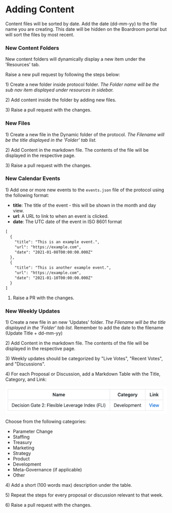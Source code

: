 # Adding Content

Content files will be sorted by date. Add the date \(dd-mm-yy\) to the file name you are creating. This date will be hidden on the Boardroom portal but will sort the files by most recent.

### New Content Folders

New content folders will dynamically display a new item under the 'Resources' tab. 

Raise a new pull request by following the steps below:

1\) Create a new folder inside protocol folder. _The Folder name will be the sub nav item displayed under resources in sidebar._

2\) Add content inside the folder by adding new files.

3\) Raise a pull request with the changes.

### New Files

1\) Create a new file in the Dynamic folder of the protocol. _The Filename will be the title displayed in the 'Folder' tab list._

2\) Add Content in the markdown file. The contents of the file will be displayed in the respective page.

3\) Raise a pull request with the changes.

### New Calendar Events

1\) Add one or more new events to the `events.json` file of the protocol using the following format:

* **title**: The title of the event - this will be shown in the month and day view.
* **url**: A URL to link to when an event is clicked.
* **date**: The UTC date of the event in ISO 8601 format

```text
[
  {
    "title": "This is an example event.",
    "url": "https://example.com",
    "date": "2021-01-08T00:00:00.000Z"
  },
  {
    "title": "This is another example event.",
    "url": "https://example.com",
    "date": "2021-01-10T00:00:00.000Z"
  }
]
```

1. Raise a PR with the changes.

### New Weekly Updates

1\) Create a new file in an new 'Updates' folder. _The Filename will be the title displayed in the 'Folder' tab list._ Remember to add the date to the filename \(Update Title + dd-mm-yy\)

2\) Add Content in the markdown file. The contents of the file will be displayed in the respective page.

3\) Weekly updates should be categorized by "Live Votes", "Recent Votes", and "Discussions".

4\) For each Proposal or Discussion, add a Markdown Table with the Title, Category, and Link:

![](../../.gitbook/assets/weekly-update-example.png)

Choose from the following categories: 

* Parameter Change
* Staffing
* Treasury
* Marketing
* Strategy
* Product
* Development
* Meta-Governance \(if applicable\)
* Other

4\) Add a short \(100 words max\) description under the table.

5\) Repeat the steps for every proposal or discussion relevant to that week.

6\) Raise a pull request with the changes.

